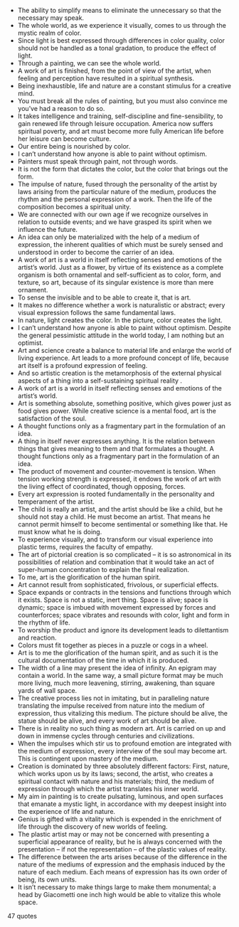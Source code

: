  - The ability to simplify means to eliminate the unnecessary so that the necessary may speak.
 - The whole world, as we experience it visually, comes to us through the mystic realm of color.
 - Since light is best expressed through differences in color quality, color should not be handled as a tonal gradation, to produce the effect of light.
 - Through a painting, we can see the whole world.
 - A work of art is finished, from the point of view of the artist, when feeling and perception have resulted in a spiritual synthesis.
 - Being inexhaustible, life and nature are a constant stimulus for a creative mind.
 - You must break all the rules of painting, but you must also convince me you’ve had a reason to do so.
 - It takes intelligence and training, self-discipline and fine-sensibility, to gain renewed life through leisure occupation. America now suffers spiritual poverty, and art must become more fully American life before her leisure can become culture.
 - Our entire being is nourished by color.
 - I can’t understand how anyone is able to paint without optimism.
 - Painters must speak through paint, not through words.
 - It is not the form that dictates the color, but the color that brings out the form.
 - The impulse of nature, fused through the personality of the artist by laws arising from the particular nature of the medium, produces the rhythm and the personal expression of a work. Then the life of the composition becomes a spiritual unity.
 - We are connected with our own age if we recognize ourselves in relation to outside events; and we have grasped its spirit when we influence the future.
 - An idea can only be materialized with the help of a medium of expression, the inherent qualities of which must be surely sensed and understood in order to become the carrier of an idea.
 - A work of art is a world in itself reflecting senses and emotions of the artist’s world. Just as a flower, by virtue of its existence as a complete organism is both ornamental and self-sufficient as to color, form, and texture, so art, because of its singular existence is more than mere ornament.
 - To sense the invisible and to be able to create it, that is art.
 - It makes no difference whether a work is naturalistic or abstract; every visual expression follows the same fundamental laws.
 - In nature, light creates the color. In the picture, color creates the light.
 - I can’t understand how anyone is able to paint without optimism. Despite the general pessimistic attitude in the world today, I am nothing but an optimist.
 - Art and science create a balance to material life and enlarge the world of living experience. Art leads to a more profound concept of life, because art itself is a profound expression of feeling.
 - And so artistic creation is the metamorphosis of the external physical aspects of a thing into a self-sustaining spiritual reality .
 - A work of art is a world in itself reflecting senses and emotions of the artist’s world.
 - Art is something absolute, something positive, which gives power just as food gives power. While creative science is a mental food, art is the satisfaction of the soul.
 - A thought functions only as a fragmentary part in the formulation of an idea.
 - A thing in itself never expresses anything. It is the relation between things that gives meaning to them and that formulates a thought. A thought functions only as a fragmentary part in the formulation of an idea.
 - The product of movement and counter-movement is tension. When tension working strength is expressed, it endows the work of art with the living effect of coordinated, though opposing, forces.
 - Every art expression is rooted fundamentally in the personality and temperament of the artist.
 - The child is really an artist, and the artist should be like a child, but he should not stay a child. He must become an artist. That means he cannot permit himself to become sentimental or something like that. He must know what he is doing.
 - To experience visually, and to transform our visual experience into plastic terms, requires the faculty of empathy.
 - The art of pictorial creation is so complicated – it is so astronomical in its possibilities of relation and combination that it would take an act of super-human concentration to explain the final realization.
 - To me, art is the glorification of the human spirit.
 - Art cannot result from sophisticated, frivolous, or superficial effects.
 - Space expands or contracts in the tensions and functions through which it exists. Space is not a static, inert thing. Space is alive; space is dynamic; space is imbued with movement expressed by forces and counterforces; space vibrates and resounds with color, light and form in the rhythm of life.
 - To worship the product and ignore its development leads to dilettantism and reaction.
 - Colors must fit together as pieces in a puzzle or cogs in a wheel.
 - Art is to me the glorification of the human spirit, and as such it is the cultural documentation of the time in which it is produced.
 - The width of a line may present the idea of infinity. An epigram may contain a world. In the same way, a small picture format may be much more living, much more leavening, stirring, awakening, than square yards of wall space.
 - The creative process lies not in imitating, but in paralleling nature translating the impulse received from nature into the medium of expression, thus vitalizing this medium. The picture should be alive, the statue should be alive, and every work of art should be alive.
 - There is in reality no such thing as modern art. Art is carried on up and down in immense cycles through centuries and civilizations.
 - When the impulses which stir us to profound emotion are integrated with the medium of expression, every interview of the soul may become art. This is contingent upon mastery of the medium.
 - Creation is dominated by three absolutely different factors: First, nature, which works upon us by its laws; second, the artist, who creates a spiritual contact with nature and his materials; third, the medium of expression through which the artist translates his inner world.
 - My aim in painting is to create pulsating, luminous, and open surfaces that emanate a mystic light, in accordance with my deepest insight into the experience of life and nature.
 - Genius is gifted with a vitality which is expended in the enrichment of life through the discovery of new worlds of feeling.
 - The plastic artist may or may not be concerned with presenting a superficial appearance of reality, but he is always concerned with the presentation – if not the representation – of the plastic values of reality.
 - The difference between the arts arises because of the difference in the nature of the mediums of expression and the emphasis induced by the nature of each medium. Each means of expression has its own order of being, its own units.
 - It isn’t necessary to make things large to make them monumental; a head by Giacometti one inch high would be able to vitalize this whole space.

47 quotes